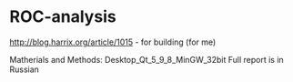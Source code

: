 # ROC-analysis
http://blog.harrix.org/article/1015  - for building (for me)

Matherials and Methods: Desktop_Qt_5_9_8_MinGW_32bit
Full report is in Russian

